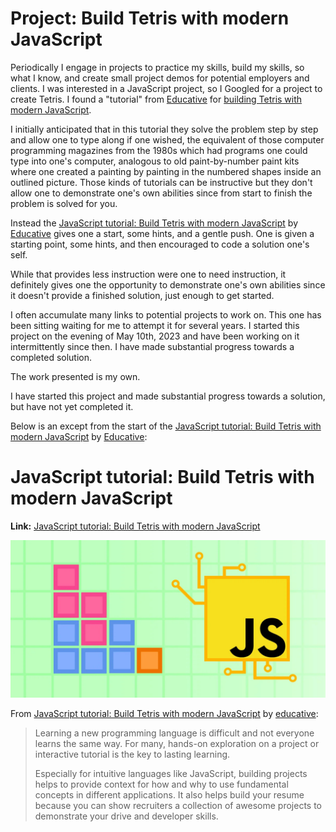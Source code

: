 # Project: Build Tetris with modern JavaScript
Periodically I engage in projects to practice my skills, build my skills, so what I know, and create small project demos for potential employers and clients. I was interested in a JavaScript project, so I Googled for a project to create Tetris. I found a "tutorial" from [Educative](https://www.educative.io/) for [building Tetris with modern JavaScript](https://www.educative.io/blog/javascript-tutorial-build-tetris).

I initially anticipated that in this tutorial they solve the problem step by step and allow one to type along if one wished, the equivalent of those computer programming magazines from the 1980s which had programs one could type into one's computer, analogous to old paint-by-number paint kits where one created a painting by painting in the numbered shapes inside an outlined picture. Those kinds of tutorials can be instructive but they don't allow one to demonstrate one's own abilities since from start to finish the problem is solved for you.

Instead the [JavaScript tutorial: Build Tetris with modern JavaScript](https://www.educative.io/blog/javascript-tutorial-build-tetris) by [Educative](https://www.educative.io/) gives one a start, some hints, and a gentle push. One is given a starting point, some hints, and then encouraged to code a solution one's self.

While that provides less instruction were one to need instruction, it definitely gives one the opportunity to demonstrate one's own abilities since it doesn't provide a finished solution, just enough to get started.

I often accumulate many links to potential projects to work on. This one has been sitting waiting for me to attempt it for several years. I started this project on the evening of May 10th, 2023 and have been working on it intermittently since then. I have made substantial progress towards a completed solution.

The work presented is my own.

I have started this project and made substantial progress towards a solution, but have not yet completed it.

Below is an except from the start of the [JavaScript tutorial: Build Tetris with modern JavaScript](https://www.educative.io/blog/javascript-tutorial-build-tetris) by [Educative](https://www.educative.io/):

# JavaScript tutorial: Build Tetris with modern JavaScript
**Link:** [JavaScript tutorial: Build Tetris with modern JavaScript](https://www.educative.io/blog/javascript-tutorial-build-tetris)

![Tetris in JS](./images/tetris-in-js.jpg)

From [JavaScript tutorial: Build Tetris with modern JavaScript](https://www.educative.io/blog/javascript-tutorial-build-tetris) by [educative](https://www.educative.io/):

> Learning a new programming language is difficult and not everyone learns the same way. For many, hands-on exploration on a project or interactive tutorial is the key to lasting learning.
> 
> Especially for intuitive languages like JavaScript, building projects helps to provide context for how and why to use fundamental concepts in different applications. It also helps build your resume because you can show recruiters a collection of awesome projects to demonstrate your drive and developer skills.
> 

